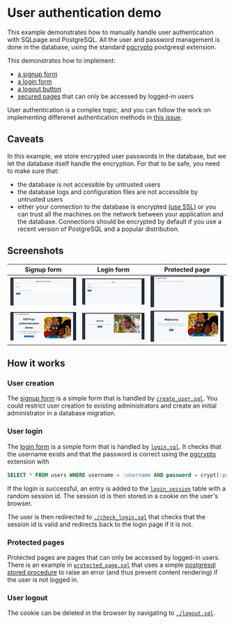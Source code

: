 # User authentication demo

This example demonstrates how to manually handle user authentication with SQLpage and PostgreSQL.
All the user and password management is done in the database, using the standard [pgcrypto](https://www.postgresql.org/docs/current/pgcrypto.html) postgresql extension.

This demonstrates how to implement:
 - [a signup form](./sign%20up.sql)
 - [a login form](./sign%20in.sql)
 - [a logout button](./logout.sql)
 - [secured pages](./protected_page.sql) that can only be accessed by logged-in users

User authentication is a complex topic, and you can follow the work on implementing differenet authentication methods in [this issue](https://github.com/lovasoa/SQLpage/issues/12).

## Caveats

In this example, we store encrypted user passwords in the database, but we let the database itself handle the encryption.
For that to be safe, you need to make sure that:
 - the database is not accessible by untrusted users
 - the database logs and configuration files are not accessible by untrusted users
 - either your connection to the database is encrypted [(use SSL)](https://www.postgresql.org/docs/current/ssl-tcp.html) or you can trust all the machines on the network between your application and the database. Connections should be encrypted by default if you use a recent version of PostgreSQL and a popular distribution.

## Screenshots

| Signup form | Login form | Protected page |
| --- | --- | --- |
| ![signup form](./screenshots/signup.png) | ![login form](./screenshots/signin.png) | ![protected page](./screenshots/secret.png) |
| ![home](./screenshots/homepage.png) | ![duplicate username](./screenshots/duplicate-user.png) | ![signup success](./screenshots/signup-success.png) |

## How it works

### User creation

The [signup form](./sign%20up.sql) is a simple form that is handled by [`create_user.sql`](./create_user.sql).
You could restrict user creation to existing administrators and create an initial administrator in a database migration.

### User login

The [login form](./sign%20in.sql) is a simple form that is handled by [`login.sql`](./login.sql).
It checks that the username exists and that the password is correct using the [pgcrypto](https://www.postgresql.org/docs/current/pgcrypto.html) extension with

```sql
SELECT * FROM users WHERE username = :username AND password = crypt(:password, password);
```

If the login is successful, an entry is added to the [`login_session`](./sqlpage/migrations/0000_init.sql) table with a random session id.
The session id is then stored in a cookie on the user's browser.

The user is then redirected to [`./check_login.sql`](./check_login.sql) that checks that the session id is valid and redirects back to the login page if it is not.

### Protected pages

Protected pages are pages that can only be accessed by logged-in users.
There is an example in [`protected_page.sql`](./protected_page.sql) that uses a simple [postgresql stored procedure](./sqlpage/migrations/0000_init.sql)
 to raise an error (and thus prevent content rendering) if the user is not logged in.

### User logout

The cookie can be deleted in the browser by navigating to [`./logout.sql`](./logout.sql).